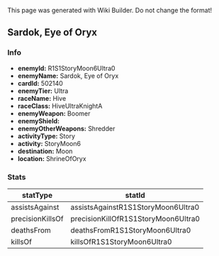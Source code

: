 <span class="wiki-builder">This page was generated with Wiki Builder. Do not change the format!</span>

## Sardok, Eye of Oryx
### Info
* **enemyId:** R1S1StoryMoon6Ultra0
* **enemyName:** Sardok, Eye of Oryx
* **cardId:** 502140
* **enemyTier:** Ultra
* **raceName:** Hive
* **raceClass:** HiveUltraKnightA
* **enemyWeapon:** Boomer
* **enemyShield:** 
* **enemyOtherWeapons:** Shredder
* **activityType:** Story
* **activity:** StoryMoon6
* **destination:** Moon
* **location:** ShrineOfOryx

### Stats
statType | statId
-------- | ------
assistsAgainst | assistsAgainstR1S1StoryMoon6Ultra0
precisionKillsOf | precisionKillOfR1S1StoryMoon6Ultra0
deathsFrom | deathsFromR1S1StoryMoon6Ultra0
killsOf | killsOfR1S1StoryMoon6Ultra0

